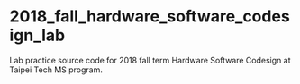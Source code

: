 # 2018_fall_hardware_software_codesign_lab
Lab practice source code for 2018 fall term Hardware Software Codesign at Taipei Tech MS program.
